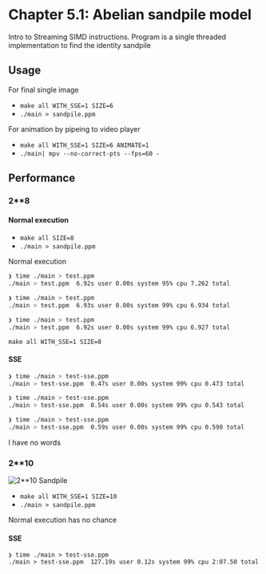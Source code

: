 # Chapter 5.1: Abelian sandpile model

Intro to Streaming SIMD instructions. Program is a single threaded implementation to find the identity sandpile

## Usage

For final single image

- `make all WITH_SSE=1 SIZE=6`
- `./main > sandpile.ppm`

For animation by pipeing to video player

- `make all WITH_SSE=1 SIZE=6 ANIMATE=1`
- `./main| mpv --no-correct-pts --fps=60 -`

## Performance

### 2**8

#### Normal execution

- `make all SIZE=8`
- `./main > sandpile.ppm`

Normal execution

```sh
❯ time ./main > test.ppm
./main > test.ppm  6.92s user 0.00s system 95% cpu 7.262 total

❯ time ./main > test.ppm
./main > test.ppm  6.93s user 0.00s system 99% cpu 6.934 total

❯ time ./main > test.ppm
./main > test.ppm  6.92s user 0.00s system 99% cpu 6.927 total
```

`make all WITH_SSE=1 SIZE=8`

#### SSE

```sh
❯ time ./main > test-sse.ppm
./main > test-sse.ppm  0.47s user 0.00s system 99% cpu 0.473 total

❯ time ./main > test-sse.ppm
./main > test-sse.ppm  0.54s user 0.00s system 99% cpu 0.543 total

❯ time ./main > test-sse.ppm
./main > test-sse.ppm  0.59s user 0.00s system 99% cpu 0.598 total
```

I have no words

### 2**10

![2**10 Sandpile](./test-sse.ppm)

- `make all WITH_SSE=1 SIZE=10`
- `./main > sandpile.ppm`

Normal execution has no chance

#### SSE

```
❯ time ./main > test-sse.ppm
./main > test-sse.ppm  127.19s user 0.12s system 99% cpu 2:07.50 total
```


